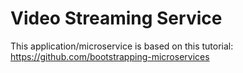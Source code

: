 # Video Streaming Service

This application/microservice is based on this tutorial: https://github.com/bootstrapping-microservices
